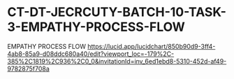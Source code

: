 # CT-DT-JECRCUTY-BATCH-10-TASK-3-EMPATHY-PROCESS-FLOW
EMPATHY PROCESS FLOW
https://lucid.app/lucidchart/850b90d9-3ff4-4ab8-85a9-d08ddc680a40/edit?viewport_loc=-179%2C-385%2C1819%2C936%2C0_0&invitationId=inv_6ed1ebd8-5310-452d-af49-9782875f708a

